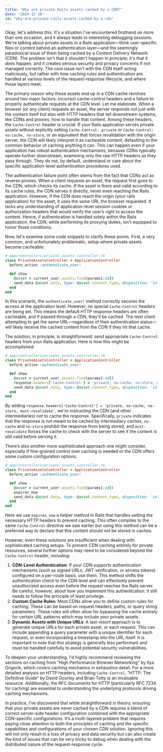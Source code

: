 ```yaml
---
title: "Why are private Rails assets cached by a CDN?"
date: "2024-12-16"
id: "why-are-private-rails-assets-cached-by-a-cdn"
---
```


Okay, let's address this. It's a situation I've encountered firsthand on more than one occasion, and it always leads to interesting debugging sessions. We're talking about private assets in a Rails application—think user-specific files or content behind an authentication layer—and the seemingly paradoxical issue of them being cached by a Content Delivery Network (CDN). The problem isn't that it *shouldn't* happen in principle; it's that it *does* happen, and it creates serious security and privacy concerns if not managed correctly. The core issue isn't with the CDN itself acting maliciously, but rather with how caching rules and authentication are handled at various levels of the request-response lifecycle, and where those layers meet.

The primary reason why these assets end up in a CDN cache revolves around two major factors: incorrect cache-control headers and a failure to properly authenticate requests at the CDN level. Let me elaborate. When a browser (or any client) requests an asset, the server responds not just with the content itself but also with HTTP headers that tell downstream systems, like CDNs and proxies, how to handle that content. Among these headers, the `Cache-Control` header is crucial. If your Rails application serves private assets without explicitly setting `Cache-Control: private` or `Cache-Control: no-cache, no-store`, or an equivalent that forces revalidation with the origin server, the CDN will likely interpret it as cacheable content, defaulting to the common behavior of caching anything it can. This can happen even if your application has robust authentication mechanisms, because CDNs typically operate further downstream, examining only the raw HTTP headers as they pass through. They do not, by default, understand or care about the specific application-level authentication procedures used.

The authentication failure point often stems from the fact that CDNs act as reverse proxies. When a client requests an asset, the request first goes to the CDN, which checks its cache. If the asset is there and valid according to its cache rules, the CDN serves it directly, never even reaching the Rails application. However, if the CDN does reach the origin (your rails application) for the asset, it uses the same URL the browser requested. It lacks any understanding of application-level session cookies or authorization headers that would verify the user’s right to access the content. Hence, if authentication is handled solely within the Rails application, the CDN, while performing its proxying duties, isn't equipped to honor those conditions.

Now, let's examine some code snippets to clarify these points. First, a very common, and unfortunately problematic, setup where private assets become cacheable:

```ruby
# app/controllers/private_assets_controller.rb
class PrivateAssetsController < ApplicationController
  before_action :authenticate_user!

  def show
    @asset = current_user.assets.find(params[:id])
    send_data @asset.data, type: @asset.content_type, disposition: 'inline'
  end
end
```

In this scenario, the `authenticate_user!` method correctly secures the access at the application level. However, no special `Cache-Control` headers are being set. This means the default HTTP response headers are often cacheable, and if passed through a CDN, they'll be cached. The next client attempting to get the same URL—regardless of their authentication status—will likely receive the cached content from the CDN if they hit that cache.

The solution, in principle, is straightforward: send appropriate `Cache-Control` headers from your Rails application. Here is how this might be accomplished:

```ruby
# app/controllers/private_assets_controller.rb
class PrivateAssetsController < ApplicationController
  before_action :authenticate_user!

  def show
    @asset = current_user.assets.find(params[:id])
    response.headers['Cache-Control'] = 'private, no-cache, no-store, must-revalidate'
    send_data @asset.data, type: @asset.content_type, disposition: 'inline'
  end
end
```

By adding `response.headers['Cache-Control'] = 'private, no-cache, no-store, must-revalidate'`, we're instructing the CDN (and other intermediaries) *not* to cache the response. Specifically, `private` indicates that the response is not meant to be cached by intermediary caches, `no-cache` and `no-store` prohibit the response from being stored, and `must-revalidate` forces the cache to check with the server to see if the content is still valid before serving it.

There’s also another more sophisticated approach one might consider, especially if fine-grained control over caching is needed or the CDN offers some custom configuration options.

```ruby
# app/controllers/private_assets_controller.rb
class PrivateAssetsController < ApplicationController
  before_action :authenticate_user!

  def show
    @asset = current_user.assets.find(params[:id])
    expires_now
    send_data @asset.data, type: @asset.content_type, disposition: 'inline'
  end
end

```

Here we use `expires_now` a helper method in Rails that handles setting the necessary HTTP headers to prevent caching. This often compiles to the same `Cache-Control` directive we saw earlier but using this method can be a preferred way to declare that this content should not be stored in caches.

However, even these solutions are insufficient when dealing with sophisticated caching setups. To prevent CDN caching entirely for private resources, several further options may need to be considered beyond the `Cache-Control` header, including:

1.  **CDN-Level Authentication**: If your CDN supports authentication mechanisms (such as signed URLs, JWT verification, or access tokens) configured on a per-route basis, use them. This method shifts the authentication check to the CDN level and can effectively prevent unauthorized access even before the request reaches the Rails server. Be careful, however, about how you implement this authentication: it still needs to follow the principle of least privilege.
2.  **Custom Cache Rules**: Most CDNs allow you to define custom rules for caching. These can be based on request headers, paths, or query string parameters. These rules will often allow for bypassing the cache entirely for certain URL patterns which may include your private assets.
3.  **Dynamic Assets with Unique URLs**: A last-resort approach is to generate unique URLs for each private asset, or each request. This can include appending a query parameter with a unique identifier for each request, or even incorporating a timestamp into the URL itself. It is important to note that this strategy is generally less performant and must be handled carefully to avoid potential security vulnerabilities.

To deepen your understanding, I'd highly recommend reviewing the sections on caching from "High Performance Browser Networking" by Ilya Grigorik, which covers caching mechanics in exhaustive detail. For a more detailed analysis on HTTP headers, including `Cache-Control`, "HTTP: The Definitive Guide" by David Gourley and Brian Totty is an invaluable resource. Additionally, the RFC documents for HTTP (particularly RFC 7234 for caching) are essential to understanding the underlying protocols driving caching mechanisms.

In practice, I’ve discovered that while straightforward in theory, ensuring that your private assets are never cached by a CDN requires a blend of correct server-side header configuration combined with the appropriate CDN-specific configurations. It’s a multi-layered problem that requires paying close attention to both the principles of caching and the specific capabilities and configurations of your chosen CDN solution. Ignoring this will not only result in a loss of privacy and data security but can also create the kind of issues that can be very tricky to debug when dealing with the distributed nature of the request-response cycle.
